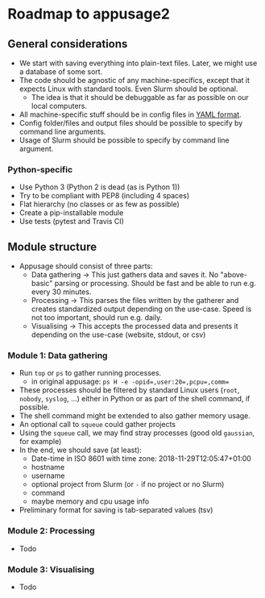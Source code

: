 # Roadmap to appusage2

## General considerations

- We start with saving everything into plain-text files. Later, we might use a database of some sort.
- The code should be agnostic of any machine-specifics, except that it expects Linux with standard tools. Even Slurm should be optional.
  + The idea is that it should be debuggable as far as possible on our local computers.
- All machine-specific stuff should be in config files in [YAML format](https://en.wikipedia.org/wiki/YAML).
- Config folder/files and output files should be possible to specify by command line arguments.
- Usage of Slurm should be possible to specify by command line argument.


### Python-specific

- Use Python 3 (Python 2 is dead (as is Python 1))
- Try to be compliant with PEP8 (including 4 spaces)
- Flat hierarchy (no classes or as few as possible)
- Create a pip-installable module
- Use tests (pytest and Travis CI)


## Module structure

- Appusage should consist of three parts:
  + Data gathering → This just gathers data and saves it. No "above-basic" parsing or processing. Should be fast and be able to run e.g. every 30 minutes.
  + Processing → This parses the files written by the gatherer and creates standardized output depending on the use-case. Speed is not too important, should run e.g. daily.
  + Visualising → This accepts the processed data and presents it depending on the use-case (website, stdout, or csv)


### Module 1: Data gathering

- Run `top` or `ps` to gather running processes.
  + in original appusage: `ps H -e -opid=,user:20=,pcpu=,comm=`
- These processes should be filtered by standard Linux users (`root`, `nobody`, `syslog`, ...) either in Python or as part of the shell command, if possible.
- The shell command might be extended to also gather memory usage.
- An optional call to `squeue` could gather projects
- Using the `squeue` call, we may find stray processes (good old `gaussian`, for example)
- In the end, we should save (at least):
  + Date-time in ISO 8601 with time zone: 2018-11-29T12:05:47+01:00
  + hostname
  + username
  + optional project from Slurm (or `-` if no project or no Slurm)
  + command
  + maybe memory and cpu usage info
- Preliminary format for saving is tab-separated values (tsv)


### Module 2: Processing

- Todo


### Module 3: Visualising

- Todo
